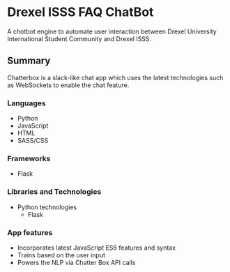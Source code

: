# Drexel ISSS FAQ ChatBot

A chotbot engine to automate user interaction between Drexel University International Student Community and Drexel ISSS.
## Summary

Chatterbox is a slack-like chat app which uses the latest technologies such as WebSockets to enable the chat feature.

### Languages

* Python
* JavaScript
* HTML
* SASS/CSS

### Frameworks

* Flask


### Libraries and Technologies

* Python technologies
    + Flask

### App features

- Incorporates latest JavaScript ES6 features and syntax
- Trains based on the user input
- Powers the NLP via Chatter Box API calls
